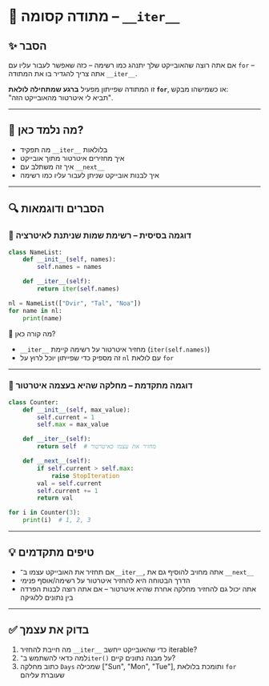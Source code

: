 # 📘 מתודה קסומה – `__iter__`

## ✨ הסבר

אם אתה רוצה שהאובייקט שלך יתנהג כמו רשימה – כזה שאפשר לעבור עליו עם `for` – אתה צריך להגדיר בו את המתודה `__iter__`.

זו המתודה שפייתון מפעיל **ברגע שמתחילה לולאת `for`**, או כשמישהו מבקש:  
"תביא לי איטרטור מהאובייקט הזה".

---

## 🧠 מה נלמד כאן?

- מה תפקיד `__iter__` בלולאות
- איך מחזירים איטרטור מתוך אובייקט
- איך זה משתלב עם `__next__`
- איך לבנות אובייקט שניתן לעבור עליו כמו רשימה

---

## 🔍 הסברים ודוגמאות

### 📌 דוגמה בסיסית – רשימת שמות שניתנת לאיטרציה

```python
class NameList:
    def __init__(self, names):
        self.names = names

    def __iter__(self):
        return iter(self.names)

nl = NameList(["Dvir", "Tal", "Noa"])
for name in nl:
    print(name)
````

🔁 מה קורה כאן?

* `__iter__` מחזיר איטרטור על רשימה קיימת (`iter(self.names)`)
* זה מספיק כדי שפייתון יוכל לרוץ על `nl` עם לולאת `for`

---

### 📌 דוגמה מתקדמת – מחלקה שהיא בעצמה איטרטור

```python
class Counter:
    def __init__(self, max_value):
        self.current = 1
        self.max = max_value

    def __iter__(self):
        return self  # מחזיר את עצמו כאיטרטור

    def __next__(self):
        if self.current > self.max:
            raise StopIteration
        val = self.current
        self.current += 1
        return val

for i in Counter(3):
    print(i)  # 1, 2, 3
```

---

## 💡 טיפים מתקדמים

* אם תחזיר את האובייקט עצמו ב־`__iter__`, אתה מחויב להוסיף גם את `__next__`
* הדרך הבטוחה היא להחזיר איטרטור על רשימה/אוסף פנימי
* אתה יכול גם להחזיר מחלקה אחרת שהיא איטרטור – אם אתה רוצה לבנות הפרדה בין נתונים ללוגיקה

---

## ✅ בדוק את עצמך

1. מה חייבת להחזיר `__iter__` כדי שהאובייקט ייחשב iterable?
2. למה כדאי להשתמש ב־`iter()` על מבנה נתונים קיים?
3. כתוב מחלקה `Days` שמכילה \["Sun", "Mon", "Tue"], ותומכת בלולאת `for` שעוברת עליהם
